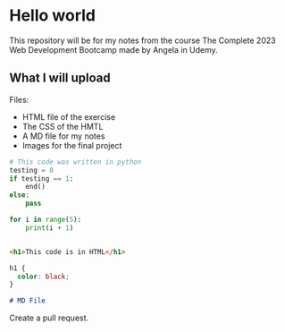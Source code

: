 # Hello world

This repository will be for my notes from the course The Complete 2023 Web Development Bootcamp made by Angela in Udemy.

## What I will upload

Files:

- HTML file of the exercise
- The CSS of the HMTL
- A MD file for my notes
- Images for the final project

```python
# This code was written in python
testing = 0
if testing == 1:
    end()
else:
    pass

for i in range(5):
    print(i + 1)



```

```html
<h1>This code is in HTML</h1>
```

```css
h1 {
  color: black;
}
```

```md
# MD File
```

Create a pull request.
